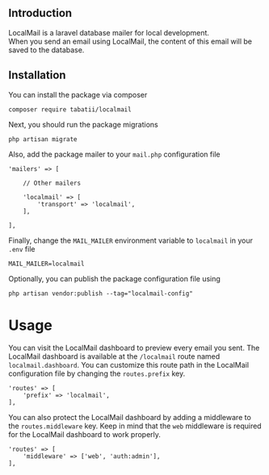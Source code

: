## Introduction

LocalMail is a laravel database mailer for local development.\
When you send an email using LocalMail, the content of this email will be saved to the database.


## Installation

You can install the package via composer
```
composer require tabatii/localmail
```

Next, you should run the package migrations
```
php artisan migrate
```

Also, add the package mailer to your `mail.php` configuration file
```
'mailers' => [

    // Other mailers

    'localmail' => [
        'transport' => 'localmail',
    ],

],
```

Finally, change the `MAIL_MAILER` environment variable to `localmail` in your `.env` file
```
MAIL_MAILER=localmail
```

Optionally, you can publish the package configuration file using
```
php artisan vendor:publish --tag="localmail-config"
```


# Usage

You can visit the LocalMail dashboard to preview every email you sent.
The LocalMail dashboard is available at the `/localmail` route named `localmail.dashboard`.
You can customize this route path in the LocalMail configuration file by changing the `routes.prefix` key.
```
'routes' => [
    'prefix' => 'localmail',
],
```

You can also protect the LocalMail dashboard by adding a middleware to the `routes.middleware` key.
Keep in mind that the `web` middleware is required for the LocalMail dashboard to work properly.
```
'routes' => [
    'middleware' => ['web', 'auth:admin'],
],
```
